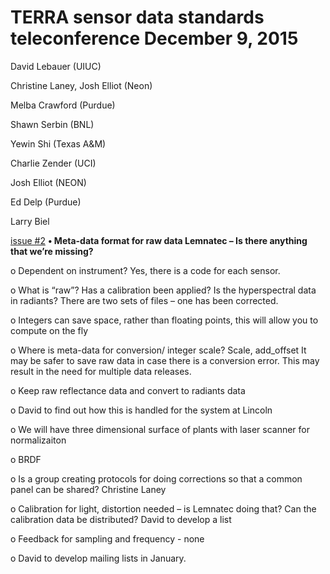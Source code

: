 # TERRA sensor data standards teleconference				December 9, 2015

David Lebauer (UIUC)

Christine Laney, Josh Elliot (Neon)

Melba Crawford (Purdue)

Shawn Serbin (BNL)

Yewin Shi (Texas A&M)

Charlie Zender (UCI)

Josh Elliot (NEON)

Ed Delp (Purdue)

Larry Biel



[issue #2](https://github.com/terraref/reference-data/issues/2)
**•	Meta-data format for raw data Lemnatec – Is there anything that we’re missing?**


o	Dependent on instrument?  Yes, there is a code for each sensor.

o	What is “raw”?  Has a calibration been applied?  Is the hyperspectral data in radiants?  There are two sets of files – one has been corrected.

o	Integers can save space, rather than floating points, this will allow you to compute on the fly

o	Where is meta-data for conversion/ integer scale? Scale, add_offset  It may be safer to save raw data in case there is a conversion error.  This may result in the need for multiple data releases.

o	Keep raw reflectance data and convert to radiants data 

o	David to find out how this is handled for the system at Lincoln

o	We will have three dimensional surface of plants with laser scanner for normalizaiton

o	BRDF

o	Is a group creating protocols for doing corrections so that a common panel can be shared? Christine Laney

o	Calibration for light, distortion needed – is Lemnatec doing that?  Can the calibration data be distributed? David to develop a list

o	Feedback for sampling and frequency - none


o	David to develop mailing lists in January.
